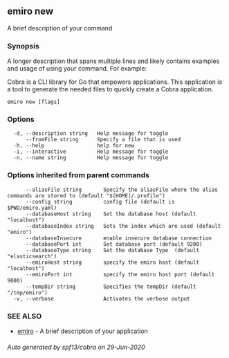 ## emiro new

A brief description of your command

### Synopsis

A longer description that spans multiple lines and likely contains examples
and usage of using your command. For example:

Cobra is a CLI library for Go that empowers applications.
This application is a tool to generate the needed files
to quickly create a Cobra application.

```
emiro new [flags]
```

### Options

```
  -d, --description string   Help message for toggle
      --fromFile string      Specify a file that is used
  -h, --help                 help for new
  -i, --interactive          Help message for toggle
  -n, --name string          Help message for toggle
```

### Options inherited from parent commands

```
      --aliasFile string       Specify the aliasFile where the alias commands are stored to (default "$(HOME)/.profile")
      --config string          config file (default is $PWD/emiro.yaml)
      --databaseHost string    Set the database host (default "localhost")
      --databaseIndex string   Sets the index which are used (default "emiro")
      --databaseInsecure       enable insecure database connection
      --databasePort int       Set database port (default 9200)
      --databaseType string    Set the database Type  (default "elasticsearch")
      --emiroHost string       specify the emiro host (default "localhost")
      --emiroPort int          specify the emiro host port (default 9000)
      --tempDir string         Specifies the tempDir (default "/tmp/emiro")
  -v, --verbose                Activates the verbose output
```

### SEE ALSO

* [emiro](emiro.md)	 - A brief description of your application

###### Auto generated by spf13/cobra on 29-Jun-2020
